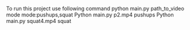 To run this project use following command
python main.py path_to_video mode
mode:pushups,squat
Python main.py p2.mp4 pushups
Python main.py squat4.mp4 squat